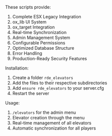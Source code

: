 These scripts provide:
1. Complete ESX Legacy Integration
2. ox_lib UI System
3. ox_target Integration
4. Real-time Synchronization
5. Admin Management System
6. Configurable Permissions
7. Optimized Database Structure
8. Error Handling
9. Production-Ready Security Features

Installation:
1. Create a folder `rde_elevators`
2. Add the files to their respective subdirectories
3. Add `ensure rde_elevators` to your server.cfg
4. Restart the server

Usage:
1. `/elevators` for the admin menu
2. Elevator creation through the menu
3. Real-time management of all elevators
4. Automatic synchronization for all players
